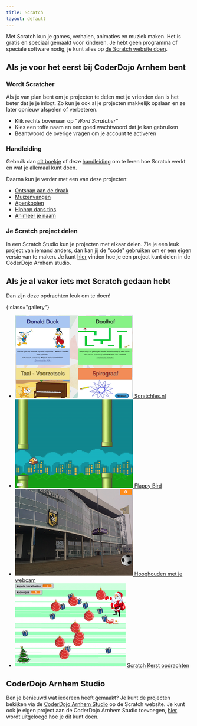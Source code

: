 ```yaml
---
title: Scratch
layout: default
---
```

Met Scratch kun je games, verhalen, animaties en muziek maken. Het is gratis en speciaal gemaakt voor kinderen. Je hebt geen programma of speciale software nodig, je kunt alles op [de Scratch website doen](https://scratch.mit.edu). 

Als je voor het eerst bij CoderDojo Arnhem bent
-----------------------------------------------
### Wordt Scratcher
Als je van plan bent om je projecten te delen met je vrienden dan is het beter dat je je inlogt. Zo kun je ook al je projecten makkelijk opslaan en ze later opnieuw afspelen of verbeteren.

- Klik rechts bovenaan op *"Word Scratcher"*
- Kies een toffe naam en een goed wachtwoord dat je kan gebruiken
- Beantwoord de overige vragen om je account te activeren

### Handleiding
Gebruik dan [dit boekje](http://mmi.tudelft.nl/scratch/Scratch%20boekje%20TU%20Delft.pdf) of deze [handleiding](/static/pdf/Programmeren-met-Scratch.pdf) om te leren hoe Scratch werkt en wat je allemaal kunt doen.

Daarna kun je verder met een van deze projecten: 

- [Ontsnap aan de draak](/static/pdf/Boek_ontsnap-aan-de-draak.pdf)
- [Muizenvangen](/static/pdf/Muizenvangen-kaartenset.pdf)
- [Apenkooien](/static/pdf/Boek_apenkooien.pdf)
- [Hiphop dans tips](/static/pdf/hiphop-dans_tips_kaarten.pdf)
- [Animeer je naam](/static/pdf/animeer-je-naam-kaarten.pdf)

### Je Scratch project delen
In een Scratch Studio kun je projecten met elkaar delen. Zie je een leuk project van iemand anders, dan kan jij de "code" gebruiken om er een eigen versie van te maken. Je kunt [hier](/static/pdf/ScratchProjectDelen.pdf) vinden hoe je een project kunt delen in de CoderDojo Arnhem studio.

Als je al vaker iets met Scratch gedaan hebt
--------------------------------------------
Dan zijn deze opdrachten leuk om te doen!

{:class="gallery"}
- [![Scratchles.nl](/static/img/scratchles.png) Scratchles.nl](https://scratchles.nl/)
- [![Bouw Flappy Bird in Scratch](/static/img/flappybird.png)
 Flappy Bird](/2017/09/16/scratch-flappybird.html)
- [![Hooghouden met je webcam](/static/img/scratch-hooghouden.png) Hooghouden met je webcam](/2017/05/20/scratch-hooghouden.html)
- [![Scratch Kerst opdrachten](/static/img/kerstspel-300x228.png) Scratch Kerst opdrachten](/materiaal/scratch-kerst)


CoderDojo Arnhem Studio
-----------------------
Ben je benieuwd wat iedereen heeft gemaakt? Je kunt de projecten bekijken via de [CoderDojo Arnhem Studio](https://scratch.mit.edu/studios/2502768) op de Scratch website. Je kunt ook je eigen project aan de CoderDojo Arnhem Studio toevoegen, [hier](/static/pdf/ScratchProjectDelen.pdf) wordt uitgeloegd hoe je dit kunt doen.